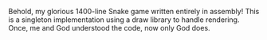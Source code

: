 Behold, my glorious 1400-line Snake game written entirely in assembly! This is a singleton implementation using a draw library to handle rendering.
Once, me and God understood the code, now only God does.
